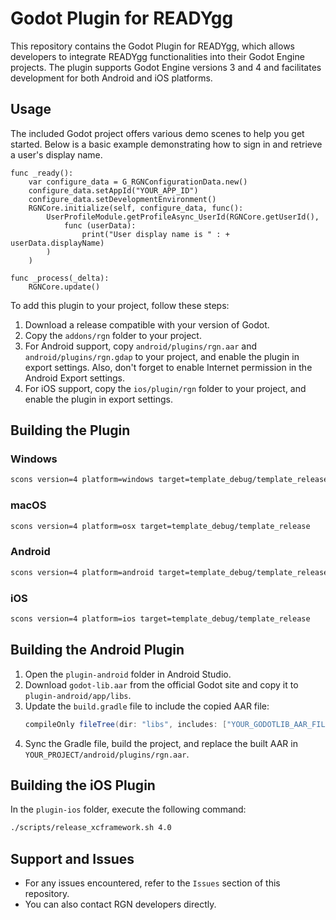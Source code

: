 # Godot Plugin for READYgg

This repository contains the Godot Plugin for READYgg, which allows developers to integrate READYgg functionalities into their Godot Engine projects. The plugin supports Godot Engine versions 3 and 4 and facilitates development for both Android and iOS platforms.

## Usage

The included Godot project offers various demo scenes to help you get started. Below is a basic example demonstrating how to sign in and retrieve a user's display name.

```gdscript
func _ready():
    var configure_data = G_RGNConfigurationData.new()
    configure_data.setAppId("YOUR_APP_ID")
    configure_data.setDevelopmentEnvironment()
    RGNCore.initialize(self, configure_data, func():
        UserProfileModule.getProfileAsync_UserId(RGNCore.getUserId(),
            func (userData):
                print("User display name is " : + userData.displayName)
        )
    )

func _process(_delta):
    RGNCore.update()
```

To add this plugin to your project, follow these steps:
1. Download a release compatible with your version of Godot.
2. Copy the `addons/rgn` folder to your project.
3. For Android support, copy `android/plugins/rgn.aar` and `android/plugins/rgn.gdap` to your project, and enable the plugin in export settings. Also, don't forget to enable Internet permission in the Android Export settings.
4. For iOS support, copy the `ios/plugin/rgn` folder to your project, and enable the plugin in export settings.

## Building the Plugin

### Windows
```bash
scons version=4 platform=windows target=template_debug/template_release
```

### macOS
```bash
scons version=4 platform=osx target=template_debug/template_release
```

### Android
```bash
scons version=4 platform=android target=template_debug/template_release arch=arm64/armv7
```

### iOS
```bash
scons version=4 platform=ios target=template_debug/template_release
```

## Building the Android Plugin

1. Open the `plugin-android` folder in Android Studio.
2. Download `godot-lib.aar` from the official Godot site and copy it to `plugin-android/app/libs`.
3. Update the `build.gradle` file to include the copied AAR file:
   ```gradle
   compileOnly fileTree(dir: "libs", includes: ["YOUR_GODOTLIB_AAR_FILE_NAME.aar"])
   ```
4. Sync the Gradle file, build the project, and replace the built AAR in `YOUR_PROJECT/android/plugins/rgn.aar`.

## Building the iOS Plugin

In the `plugin-ios` folder, execute the following command:
```bash
./scripts/release_xcframework.sh 4.0
```

## Support and Issues
- For any issues encountered, refer to the `Issues` section of this repository.
- You can also contact RGN developers directly.